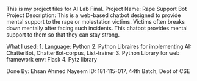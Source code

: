 This is my project files for AI Lab Final. 
Project Name: Rape Support Bot
Project Description: This is a web-based chatbot designed to provide mental support to the rape or molestation victims. Victims often breaks down mentally after facing such incidents. This chatbot provides mental support to them so that they can stay strong.

What I used: 1. Language: Python
             2. Python Libraires for implementing AI: ChatterBot, ChatterBot-corpus, List-trainer
             3. Python Library for web framework env: Flask
             4. Pytz library
            
Done By: Ehsan Ahmed Nayeem
          ID: 181-115-017, 44th Batch, Dept of CSE
